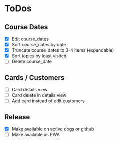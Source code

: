 # ToDos

## Course Dates

- [x] Edit course_dates
- [x] Sort course_dates by date
- [x] Truncate course_dates to 3-4 items (expandable)
- [x] Sort topics by least visited
- [ ] Delete course_date

## Cards / Customers

- [ ] Card details view
- [ ] Card delete in details view
- [ ] Add card instead of edit customers

## Release

- [x] Make available on active dogs or github
- [ ] Make available as PWA
